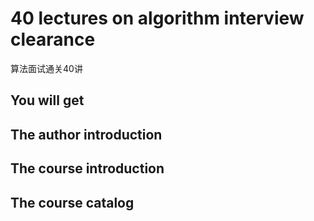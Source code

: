 # 40 lectures on algorithm interview clearance

算法面试通关40讲

## You will get


## The author introduction


## The course introduction

## The course catalog


